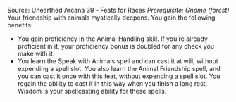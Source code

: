 Source: Unearthed Arcana 39 - Feats for Races
*Prerequisite: Gnome (forest)*
Your friendship with animals mystically deepens. You gain the following benefits:
* You gain proficiency in the Animal Handling skill. If you’re already proficient in it, your proficiency bonus is doubled for any check you make with it.
* You learn the Speak with Animals spell and can cast it at will, without expending a spell slot. You also learn the Animal Friendship spell, and you can cast it once with this feat, without expending a spell slot. You regain the ability to cast it in this way when you finish a long rest. Wisdom is your spellcasting ability for these spells.